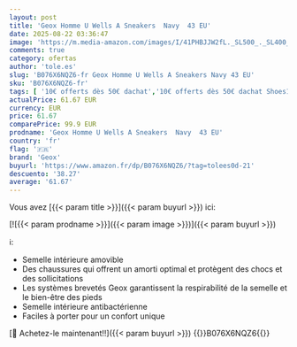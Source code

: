```yaml
---
layout: post
title: 'Geox Homme U Wells A Sneakers  Navy  43 EU'
date: 2025-08-22 03:36:47
image: 'https://m.media-amazon.com/images/I/41PHBJJW2fL._SL500_._SL400_.jpg'
comments: true
category: ofertas
author: 'tole.es'
slug: 'B076X6NQZ6-fr Geox Homme U Wells A Sneakers Navy 43 EU'
sku: 'B076X6NQZ6-fr'
tags: [ '10€ offerts dès 50€ dachat','10€ offerts dès 50€ dachat Shoes1','10€ offerts sur votre premier achat mode','Achetez 2 articles et obtenez 10% de réduction sur les chaussures','Achetez-en 2, obtenez 10 % de reduction','Achetez-en 2, obtenez 10 % de reduction_Shoes','Arborist Merchandising Root','Baskets mode homme','Boys Fashion','Boys Footwear','CML-Fashion','Chaussure pour hommes','Chaussures confort','Chaussures homme','Chaussures mode et sport pour hommes','FR MTBB Group 4','Fall Fashion Edit','Footwear','Lobsession client de ce mois-ci Femme','Lobsession client de ce mois-ci Homme','Men','Men Top Brands Bestsellers','Mens Fashion','Mode','Mode pour homme','Self Service','Special Features Stores','Top Brands Fashion Men','Top Brands Fashion Mens Footwear','Top Brands Fashion Selection','Top brands','Wardrobe Essentials','Wardrobe Essentials - Shoes','e47c5305-c70b-4813-ae72-090bde012bbe_0','e47c5305-c70b-4813-ae72-090bde012bbe_1101','e47c5305-c70b-4813-ae72-090bde012bbe_1301','e47c5305-c70b-4813-ae72-090bde012bbe_1901','e47c5305-c70b-4813-ae72-090bde012bbe_2201','e47c5305-c70b-4813-ae72-090bde012bbe_3001','e47c5305-c70b-4813-ae72-090bde012bbe_3401','e47c5305-c70b-4813-ae72-090bde012bbe_4001','e47c5305-c70b-4813-ae72-090bde012bbe_4201','e47c5305-c70b-4813-ae72-090bde012bbe_4801','e47c5305-c70b-4813-ae72-090bde012bbe_501','e47c5305-c70b-4813-ae72-090bde012bbe_5201','e47c5305-c70b-4813-ae72-090bde012bbe_6001','e47c5305-c70b-4813-ae72-090bde012bbe_7301','e47c5305-c70b-4813-ae72-090bde012bbe_7501','e47c5305-c70b-4813-ae72-090bde012bbe_8101','e47c5305-c70b-4813-ae72-090bde012bbe_880502','e47c5305-c70b-4813-ae72-090bde012bbe_901','geox','top brands: shoes','Évalué par vous : les produits préférés de nos clients ce mois-ci','🇫🇷', ]
actualPrice: 61.67 EUR
currency: EUR
price: 61.67
comparePrice: 99.9 EUR
prodname: 'Geox Homme U Wells A Sneakers  Navy  43 EU'
country: 'fr'
flag: '🇫🇷'
brand: 'Geox'
buyurl: 'https://www.amazon.fr/dp/B076X6NQZ6/?tag=tolees0d-21'
descuento: '38.27'
average: '61.67'
---
```


Vous avez [{{< param title >}}]({{< param buyurl >}}) ici:

[![{{< param prodname >}}]({{< param image >}})]({{< param buyurl >}})

ℹ️:

- Semelle intérieure amovible
- Des chaussures qui offrent un amorti optimal et protègent des chocs et des sollicitations
- Les systèmes brevetés Geox garantissent la respirabilité de la semelle et le bien-être des pieds
- Semelle intérieure antibactérienne
- Faciles à porter pour un confort unique

[🛒 Achetez-le maintenant!!]({{< param buyurl >}})
{{<world>}}B076X6NQZ6{{</world>}}
